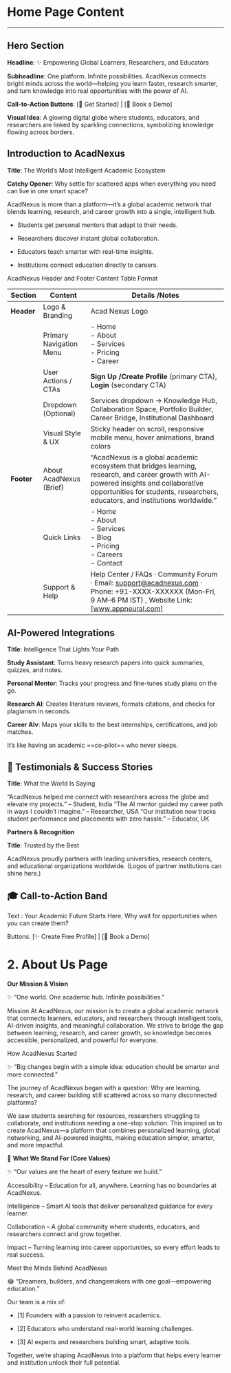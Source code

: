 # Home Page Content 
---
## Hero Section

**Headline**: ✨ Empowering Global Learners, Researchers, and Educators

**Subheadline**: One platform. Infinite possibilities. AcadNexus connects bright minds across the world—helping you learn faster, research smarter, and turn knowledge into real opportunities with the power of AI. 

**Call-to-Action Buttons**: [🚀 Get Started] | [🎯 Book a Demo] 

**Visual Idea**: A glowing digital globe where students, educators, and researchers are linked by sparkling connections, symbolizing knowledge flowing across borders. 

 ## Introduction to AcadNexus 

**Title**: The World’s Most Intelligent Academic Ecosystem 

**Catchy Opener**: Why settle for scattered apps when everything you need can live in one smart space? 

AcadNexus is more than a platform—it’s a global academic network that blends learning, research, and career growth into a single, intelligent hub. 

- Students get personal mentors that adapt to their needs. 

- Researchers discover instant global collaboration. 

- Educators teach smarter with real-time insights. 

- Institutions connect education directly to careers.

AcadNexus Header and Footer Content Table Format

| Section  | Content | Details /Notes |
| -------  | ------- | -------------- |
| **Header**   | Logo & Branding | Acad Nexus Logo |
|          | Primary Navigation Menu | -  Home <br>   - About <br>  - Services <br>   - Pricing <br>  - Career |
|          | User Actions / CTAs     |  **Sign Up /Create Profile** (primary CTA), **Login** (secondary CTA) |
|          | Dropdown (Optional)     | Services dropdown → Knowledge Hub, Collaboration Space, Portfolio Builder, Career Bridge, Institutional Dashboard |
|          | Visual Style & UX       | Sticky header on scroll, responsive mobile menu, hover animations, brand colors |
 | **Footer** | About AcadNexus (Brief)  | “AcadNexus is a global academic ecosystem that bridges learning, research, and career growth with AI-powered insights and collaborative opportunities for students, researchers, educators, and institutions worldwide.” |
 |    | Quick Links  | - Home <br> - About <br> - Services <br> - Blog <br>  - Pricing <br> - Careers<br> - Contact |
 |    | Support & Help | Help Center / FAQs · Community Forum · Email: support@acadnexus.com · Phone: +91-XXXX-XXXXXX (Mon–Fri, 9 AM–6 PM IST) , Website Link: [www.appneural.com] |

## AI-Powered Integrations 

**Title**: Intelligence That Lights Your Path 

**Study Assistant**: Turns heavy research papers into quick summaries, quizzes, and notes. 

**Personal Mentor**: Tracks your progress and fine-tunes study plans on the go. 

**Research AI**: Creates literature reviews, formats citations, and checks for plagiarism in seconds. 

**Career AIv**: Maps your skills to the best internships, certifications, and job matches. 

It’s like having an academic ==co-pilot== who never sleeps. 

## 💬 Testimonials & Success Stories 

**Title**: What the World Is Saying 

“AcadNexus helped me connect with researchers across the globe and elevate my projects.” – Student, India “The AI mentor guided my career path in ways I couldn’t imagine.” – Researcher, USA “Our institution now tracks student performance and placements with zero hassle.” – Educator, UK 

[^1]: Real voices. Real growth. 

 **Partners & Recognition** 

**Title**: Trusted by the Best 

AcadNexus proudly partners with leading universities, research centers, and educational organizations worldwide. (Logos of partner institutions can shine here.) 

## 🎓 Call-to-Action Band 

Text
: Your Academic Future Starts Here. Why wait for opportunities when you can create them? 

Buttons: [✨ Create Free Profile] | [🚀 Book a Demo] 

[^1]: Learn. Collaborate. Grow. AcadNexus makes it happen. 

# **2. About Us Page** 

 **Our Mission & Vision**

✨ “One world. One academic hub. Infinite possibilities.” 

Mission At AcadNexus, our mission is to create a global academic network that connects learners, educators, and researchers through intelligent tools, AI-driven insights, and meaningful collaboration. We strive to bridge the gap between learning, research, and career growth, so knowledge becomes accessible, personalized, and powerful for everyone. 

How AcadNexus Started 

✨ “Big changes begin with a simple idea: education should be smarter and more connected.” 

The journey of AcadNexus began with a question: Why are learning, research, and career building still scattered across so many disconnected platforms? 

We saw students searching for resources, researchers struggling to collaborate, and institutions needing a one-stop solution. This inspired us to create AcadNexus—a platform that combines personalized learning, global networking, and AI-powered insights, making education simpler, smarter, and more impactful. 

🌟 **What We Stand For (Core Values)** 

✨ “Our values are the heart of every feature we build.” 

Accessibility – Education for all, anywhere. Learning has no boundaries at AcadNexus. 

Intelligence – Smart AI tools that deliver personalized guidance for every learner. 

Collaboration – A global community where students, educators, and researchers connect and grow together. 

Impact – Turning learning into career opportunities, so every effort leads to real success. 

 Meet the Minds Behind AcadNexus 

:joy: “Dreamers, builders, and changemakers with one goal—empowering education.” 

Our team is a mix of:  

 - [1]  Founders with a passion to reinvent academics. 

- [2]  Educators who understand real-world learning challenges.  

- [3] AI experts and researchers building smart, adaptive tools. 

Together, we’re shaping AcadNexus into a platform that helps every learner and institution unlock their full potential.
 

